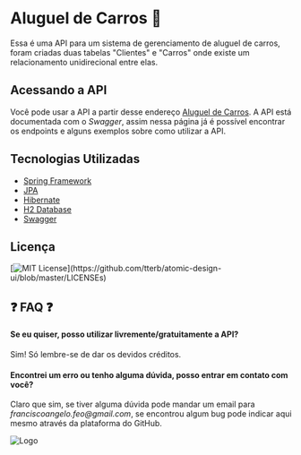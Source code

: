 
# Aluguel de Carros 🚗 

Essa é uma API para um sistema de gerenciamento de aluguel de carros, foram criadas duas tabelas "Clientes" e "Carros" onde existe um relacionamento unidirecional entre elas.
## Acessando a API

Você pode usar a API a partir desse endereço [Aluguel de Carros](https://aluguel-carros.herokuapp.com/swagger-ui/index.html?configUrl=/v3/api-docs/swagger-config). A API está documentada com o *Swagger*, assim nessa página já é possível encontrar os endpoints e alguns exemplos sobre como utilizar a API.


## Tecnologias Utilizadas

 - [Spring Framework](https://spring.io/)
 - [JPA](https://spring.io/projects/spring-data-jpa)
 - [Hibernate](https://hibernate.org/)
 - [H2 Database](https://www.h2database.com/html/main.html)
 - [Swagger](https://swagger.io/)

## Licença

[![MIT License](https://img.shields.io/apm/l/atomic-design-ui.svg?)](https://github.com/tterb/atomic-design-ui/blob/master/LICENSEs)


## ❓ FAQ ❓ 

#### Se eu quiser, posso utilizar livremente/gratuitamente a API?

Sim! Só lembre-se de dar os devidos créditos.

#### Encontrei um erro ou tenho alguma dúvida, posso entrar em contato com você?

Claro que sim, se tiver alguma dúvida pode mandar um email para _franciscoangelo.feo@gmail.com_, se encontrou algum bug pode indicar aqui mesmo através da plataforma do GitHub. 


![Logo](https://user-images.githubusercontent.com/64324517/134450660-c91a9d0b-8247-4d17-af24-e834a59d4226.png)


